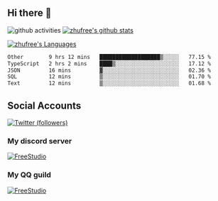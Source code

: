 ## Hi there 👋
![github activities](https://metrics.lecoq.io/zhufree?template=terminal)
[![zhufree's github stats](https://github-readme-stats.vercel.app/api?username=zhufree&show_icons=true&count_private=true)](https://github.com/anuraghazra/github-readme-stats)

[![zhufree's Languages](https://github-readme-stats.vercel.app/api/top-langs/?username=zhufree&layout=compact&langs_count=10)](https://github.com/anuraghazra/github-readme-stats)
<!--START_SECTION:waka-->

```txt
Other        9 hrs 12 mins   ███████████████████▒░░░░░   77.15 %
TypeScript   2 hrs 2 mins    ████▒░░░░░░░░░░░░░░░░░░░░   17.12 %
JSON         16 mins         ▓░░░░░░░░░░░░░░░░░░░░░░░░   02.36 %
SQL          12 mins         ▒░░░░░░░░░░░░░░░░░░░░░░░░   01.70 %
Text         12 mins         ▒░░░░░░░░░░░░░░░░░░░░░░░░   01.68 %
```

<!--END_SECTION:waka-->

## Social Accounts
[![Twitter (followers)](https://img.shields.io/badge/dynamic/json?label=zhufree@Twitter&labelColor=282c34&suffix=%20followers&query=%24.data.totalSubs&url=https%3A%2F%2Fapi.spencerwoo.com%2Fsubstats%2F%3Fsource%3Dtwitter%26queryKey%3Dzhufree&color=1da1f2&logo=twitter&longCache=true)](https://twitter.com/zhufree)

### My discord server
[![FreeStudio](https://yt3.ggpht.com/XXqZ5wMP3gWAXCk6sr6LVmOvoys-bT9G4ZJUxuYU7xaG8Ys3X7PRHZYqTDnBo85KiWROJHGpHQ=s176-c-k-c0x00ffffff-no-rj)](https://discord.gg/nBmvXHdVsZ)

### My QQ guild
[![FreeStudio](https://user-images.githubusercontent.com/6095752/153559293-cc63f685-fd3b-44de-ac82-2582ac51beef.png)](https://qun.qq.com/qqweb/qunpro/share?_wv=3&_wwv=128&inviteCode=CUfeA&from=246610&biz=ka)

<!--
**zhufree/zhufree** is a ✨ _special_ ✨ repository because its `README.md` (this file) appears on your GitHub profile.

Here are some ideas to get you started:

- 🔭 I’m currently working on ...
- 🌱 I’m currently learning ...
- 👯 I’m looking to collaborate on ...
- 🤔 I’m looking for help with ...
- 💬 Ask me about ...
- 📫 How to reach me: ...
- 😄 Pronouns: ...
- ⚡ Fun fact: ...
-->
